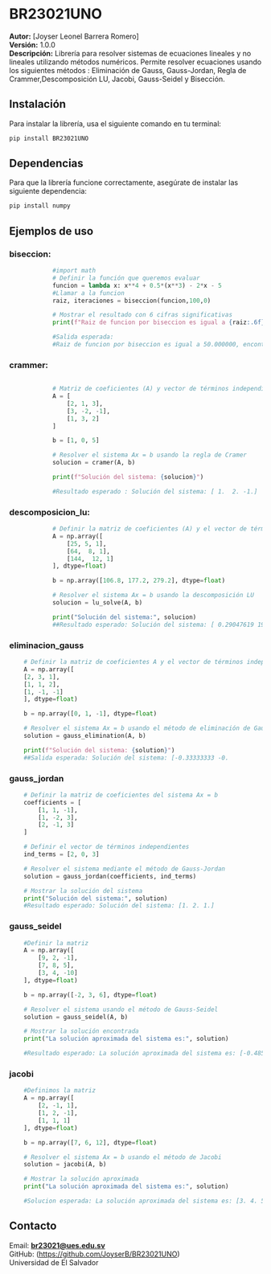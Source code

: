# BR23021UNO 
**Autor:** [Joyser Leonel Barrera Romero]  
**Versión:** 1.0.0  
**Descripción:** Librería para resolver sistemas de ecuaciones lineales y no lineales utilizando métodos numéricos.
Permite resolver ecuaciones usando los siguientes métodos : Eliminación de Gauss, Gauss-Jordan, Regla de Crammer,Descomposición LU, Jacobi, Gauss-Seidel y Bisección.   

## Instalación  
Para instalar la librería, usa el siguiente comando en tu terminal:  
```bash 
pip install BR23021UNO 
```

## Dependencias
Para que la librería funcione correctamente, asegúrate de instalar las siguiente dependencia:
```bash 
pip install numpy 
```
## Ejemplos de uso
    
### biseccion:
```py
            #import math
            # Definir la función que queremos evaluar
            funcion = lambda x: x**4 + 0.5*(x**3) - 2*x - 5
            #Llamar a la funcion
            raiz, iteraciones = biseccion(funcion,100,0)

            # Mostrar el resultado con 6 cifras significativas
            print(f"Raiz de funcion por biseccion es igual a {raiz:.6f}, encontrada en un total de {iteraciones} iteraciones.")

            #Salida esperada: 
            #Raiz de funcion por biseccion es igual a 50.000000, encontrada en un total de 0 iteraciones.
```
### crammer:
```py

            # Matriz de coeficientes (A) y vector de términos independientes (b)
            A = [
                [2, 1, 3],
                [3, -2, -1],
                [1, 3, 2]
            ]

            b = [1, 0, 5]

            # Resolver el sistema Ax = b usando la regla de Cramer
            solucion = cramer(A, b)

            print(f"Solución del sistema: {solucion}")

            #Resultado esperado : Solución del sistema: [ 1.  2. -1.]
```
### descomposicion_lu:

```py
            # Definir la matriz de coeficientes (A) y el vector de términos independientes (b)
            A = np.array([
                [25, 5, 1],
                [64,  8, 1],
                [144,  12, 1]
            ], dtype=float)

            b = np.array([106.8, 177.2, 279.2], dtype=float)

            # Resolver el sistema Ax = b usando la descomposición LU
            solucion = lu_solve(A, b)

            print("Solución del sistema:", solucion)
            ##Resultado esperado: Solución del sistema: [ 0.29047619 19.69047619  1.08571429]
```
### eliminacion_gauss
```py
    # Definir la matriz de coeficientes A y el vector de términos independientes b
    A = np.array([
    [2, 3, 1],
    [1, 1, 2],
    [1, -1, -1]
    ], dtype=float)

    b = np.array([0, 1, -1], dtype=float)

    # Resolver el sistema Ax = b usando el método de eliminación de Gauss
    solution = gauss_elimination(A, b)

    print(f"Solución del sistema: {solution}")
    ##Salida esperada: Solución del sistema: [-0.33333333 -0.          0.66666667]
```
### gauss_jordan
```py
    # Definir la matriz de coeficientes del sistema Ax = b
    coefficients = [
        [1, 1, -1],
        [1, -2, 3],
        [2, -1, 3]
    ]

    # Definir el vector de términos independientes
    ind_terms = [2, 0, 3]

    # Resolver el sistema mediante el método de Gauss-Jordan
    solution = gauss_jordan(coefficients, ind_terms)

    # Mostrar la solución del sistema
    print("Solución del sistema:", solution)
    #Resultado esperado: Solución del sistema: [1. 2. 1.]
```
### gauss_seidel
```py
    #Definir la matriz
    A = np.array([
        [9, 2, -1],
        [7, 8, 5],
        [3, 4, -10]
    ], dtype=float)

    b = np.array([-2, 3, 6], dtype=float)

    # Resolver el sistema usando el método de Gauss-Seidel
    solution = gauss_seidel(A, b)

    # Mostrar la solución encontrada
    print("La solución aproximada del sistema es:", solution)

    #Resultado esperado: La solución aproximada del sistema es: [-0.48501362  1.01226158 -0.34059946]

```
### jacobi
```py
    #Definimos la matriz
    A = np.array([
        [2, -1, 1],
        [1, 2, -1],
        [1, 1, 1]
    ], dtype=float)

    b = np.array([7, 6, 12], dtype=float)

    # Resolver el sistema Ax = b usando el método de Jacobi
    solution = jacobi(A, b)

    # Mostrar la solución aproximada 
    print("La solución aproximada del sistema es:", solution)

    #Solucion esperada: La solución aproximada del sistema es: [3. 4. 5.]
```
## Contacto  
Email: **br23021@ues.edu.sv**  
GitHub: (https://github.com/JoyserB/BR23021UNO)  
Universidad de El Salvador  
